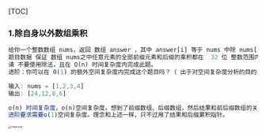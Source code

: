 [TOC]



### 1.除自身以外数组乘积

```js
给你一个整数数组 nums，返回 数组 answer ，其中 answer[i] 等于 nums 中除 nums[i] 之外其余各元素的乘积 。
题目数据 保证 数组 nums之中任意元素的全部前缀元素和后缀的乘积都在  32 位 整数范围内。
请 不要使用除法，且在 O(n) 时间复杂度内完成此题。
进阶：你可以在 O(1) 的额外空间复杂度内完成这个题目吗？（ 出于对空间复杂度分析的目的，输出数组 不被视为 额外空间。）

输入: nums = [1,2,3,4]
输出: [24,12,8,6]

o(n) 时间复杂度，o(n)空间复杂度。想到了前缀数组、后缀数组，然后结果和前后缀数组的关系。
进阶要求需要o(1)空间复杂度。理念和上述一样，只不过用了结果和后缀累积指针。
```

<img src="https://s2.loli.net/2024/06/17/dBegumKxECsDkt5.png" alt="image.png" style="zoom: 33%;" />
